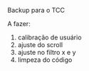 Backup para o TCC

A fazer:
  1. calibração de usuário
  2. ajuste do scroll
  3. ajuste no filtro x e y
  4. limpeza do código
